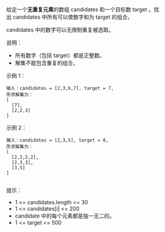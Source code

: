 给定一个**无重复元素**的数组 candidates 和一个目标数 target ，找出 candidates 中所有可以使数字和为 target 的组合。

candidates 中的数字可以无限制重复被选取。

说明：

- 所有数字（包括 target）都是正整数。
- 解集不能包含重复的组合。 

示例 1：

    输入：candidates = [2,3,6,7], target = 7,
    所求解集为：
    [
      [7],
      [2,2,3]
    ]
示例 2：

    输入：candidates = [2,3,5], target = 8,
    所求解集为：
    [
      [2,2,2,2],
      [2,3,3],
      [3,5]
    ]
     

提示：

- 1 <= candidates.length <= 30
- 1 <= candidates[i] <= 200
- candidate 中的每个元素都是独一无二的。
- 1 <= target <= 500

